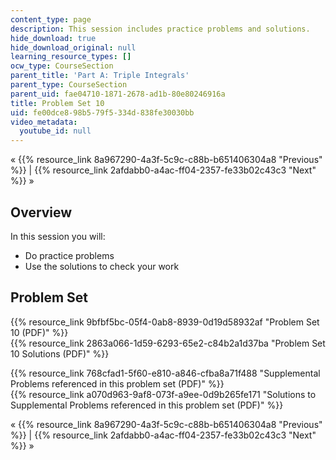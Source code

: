 ```yaml
---
content_type: page
description: This session includes practice problems and solutions.
hide_download: true
hide_download_original: null
learning_resource_types: []
ocw_type: CourseSection
parent_title: 'Part A: Triple Integrals'
parent_type: CourseSection
parent_uid: fae04710-1871-2678-ad1b-80e80246916a
title: Problem Set 10
uid: fe00dce8-98b5-79f5-334d-838fe30030bb
video_metadata:
  youtube_id: null
---
```


« {{% resource_link 8a967290-4a3f-5c9c-c88b-b651406304a8 "Previous" %}} | {{% resource_link 2afdabb0-a4ac-ff04-2357-fe33b02c43c3 "Next" %}} »

Overview
--------

In this session you will:

*   Do practice problems
*   Use the solutions to check your work

Problem Set
-----------

{{% resource_link 9bfbf5bc-05f4-0ab8-8939-0d19d58932af "Problem Set 10 (PDF)" %}}  
{{% resource_link 2863a066-1d59-6293-65e2-c84b2a1d37ba "Problem Set 10 Solutions (PDF)" %}}

{{% resource_link 768cfad1-5f60-e810-a846-cfba8a71f488 "Supplemental Problems referenced in this problem set (PDF)" %}}  
{{% resource_link a070d963-9af8-073f-a9ee-0d9b265fe171 "Solutions to Supplemental Problems referenced in this problem set (PDF)" %}}

« {{% resource_link 8a967290-4a3f-5c9c-c88b-b651406304a8 "Previous" %}} | {{% resource_link 2afdabb0-a4ac-ff04-2357-fe33b02c43c3 "Next" %}} »